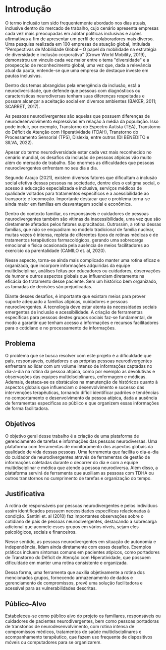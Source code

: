 # Introdução
 O termo inclusão tem sido frequentemente abordado nos dias atuais, inclusive dentro do mercado de trabalho, cujo cenário apresenta empresas cada vez mais preocupadas em adotar políticas inclusivas e ações afirmativas a fim de apresentar um perfil de colaboradores mais diverso. Uma pesquisa realizada em 100 empresas de atuação global, intitulada "Perspectivas de Mobilidade Global – O papel da mobilidade na estratégia de diversidade e inclusão corporativa" (Crown World Mobility, 2019), demonstrou um vínculo cada vez maior entre o tema "diversidade" e a prospecção de reconhecimento global, uma vez que, dada a relevância atual da pauta, entende-se que uma empresa de destaque investe em pautas inclusivas.  

 Dentro dos temas abrangidos pela emergência da inclusão, está a neurodiversidade, que defende que pessoas com diagnósticos ou características neurodiversas tenham suas diferenças respeitadas e possam alcançar a aceitação social em diversos ambientes (BAKER, 2011; SCARRET, 2017). 

 As pessoas neurodivergentes são aquelas que possuem diferenças de neurodesenvolvimento expressivas em relação à média da população. Isso pode incluir, por exemplo, Transtorno do Espectro Autista (TEA), Transtorno do Déficit de Atenção com Hiperatividade (TDAH), Transtorno do Processamento Sensorial (TPS), Dislexia, entre outros (DI BENEDITO e SILVA, 2022). 

 Apesar do termo neurodiversidade estar cada vez mais reconhecido no cenário mundial, os desafios da inclusão de pessoas atípicas vão muito além do mercado de trabalho. São enormes as dificuldades que pessoas neurodivergentes enfrentam no seu dia a dia. 

 Segundo Araujo (2021), existem diversos fatores que dificultam a inclusão social efetiva dessas pessoas na sociedade, dentre eles o estigma social, o acesso à educação especializada e inclusiva, serviços médicos de qualidade voltados para tratamentos específicos e a acessibilidade ao transporte e locomoção. Importante destacar que o problema torna-se ainda maior em famílias em desvantagem social e econômica. 

 Dentro do contexto familiar, os responsáveis e cuidadores de pessoas neurodivergentes também são vítimas da inacessibilidade, uma vez que são diretamente afetados pelos fatores supracitados. Outrossim, a rotina dessas famílias, que não se enquadram no modelo tradicional de família nuclear, muitas vezes é intensa, repleta de diferentes tipos de rotinas médicas e de tratamentos terapêuticos farmacológicos, gerando uma sobrecarga emocional e física ocasionada pela ausência de meios facilitadores ao exercício da parentalidade (CAMILO et. al, 2020). 

 Nesse aspecto, torna-se ainda mais complicado manter uma rotina eficaz e organizada, que incorpore informações adquiridas da equipe multidisciplinar, análises feitas por educadores ou cuidadores, observações de humor e outros aspectos globais que influenciam diretamente na eficácia do tratamento desse paciente. Sem um histórico bem organizado, as tomadas de decisões são prejudicadas. 

 Diante desses desafios, é importante que existam meios para prover suporte adequado a famílias atípicas, cuidadores e pessoas neurodivergentes. A tecnologia deve estar atenta às necessidades sociais emergentes de inclusão e acessibilidade.  A criação de ferramentas específicas para pessoas destes grupos sociais faz-se fundamental, de modo a garantir que tenham acesso a informações e recursos facilitadores para o cotidiano e no processamento de informações. 

## Problema

 O problema que se busca resolver com este projeto é a dificuldade que pais, responsáveis, cuidadores e as próprias pessoas neurodivergentes enfrentam ao lidar com um volume intenso de informações captadas no dia-a-dia na rotina da pessoa atípica, como por exemplo as devolutivas e observações das equipes multidisciplinares, enfermagem e médicas. Ademais, destaca-se os obstáculos na manutenção de históricos quanto à aspectos globais que influenciam o desenvolvimento e sucesso das intervenções terapêuticas, tornando difícil identificar padrões e tendências no comportamento e desenvolvimento da pessoa atípica, dada a ausência de ferramentas específicas ao público e que organizem essas informações de forma facilitadora. 


## Objetivos
 
O objetivo geral desse trabalho é a criação de uma plataforma de gerenciamento de tarefas e informações das pessoas neurodiversas. Uma plataforma com ferramentas de monitoramento dos aspectos globais da qualidade de vida dessas pessoas. Uma ferramenta que facilita o dia-a-dia do cuidador de neurodivergentes através de ferramentas de gestão de informações coletadas durante o decorrer do dia e com a equipe multidisciplinar e médica que atende a pessoa neurodiversa.  Além disso, a plataforma servirá de ferramenta que auxiliam as pessoas com TDHA ou outros transtornos no cumprimento de tarefas e organização do tempo.


## Justificativa

 A rotina de responsáveis por pessoas neurodivergentes e pelos indivíduos assim identificados possuem necessidades específicas relacionadas à condição. Santini et. al (2010) faz importantes observações sobre o cotidiano de pais de pessoas neurodivergentes, destacando a sobrecarga adicional que acomete esses grupos em vários níveis, sejam eles psicológicos, sociais e financeiros.  

 Nesse sentido, as pessoas neurodivergentes em situação de autonomia e independência, lidam ainda diretamente com esses desafios. Exemplos práticos incluem sintomas comuns em pacientes atípicos, como portadores de Transtorno do Déficit de Atenção com Hiperatividade, que possuem dificuldade em manter uma rotina consistente e organizada.  

 Dessa forma, uma ferramenta que auxilia objetivamente a rotina dos mencionados grupos, fornecendo armazenamento de dados e gerenciamento de compromissos, prevê uma solução facilitadora e acessível para as vulnerabilidades descritas. 


## Público-Alvo

 Estabeleceu-se como público alvo do projeto os familiares, responsáveis ou cuidadores de pacientes neurodivergentes, bem como pessoas portadoras de transtonos de neurodesenvolvimento, com rotina intensa de compromissos médicos, tratamentos de saúde multidisciplinares e acompanhamento terapêutico, que fazem uso frequente de dispositivos móveis ou computadores para se organizarem. 
